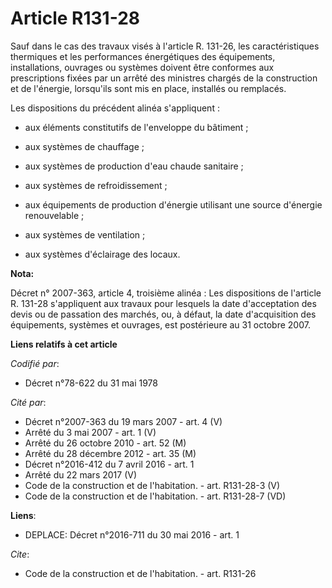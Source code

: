 # Article R131-28

Sauf dans le cas des travaux visés à l'article R. 131-26, les caractéristiques thermiques et les performances énergétiques
des équipements, installations, ouvrages ou systèmes doivent être conformes aux prescriptions fixées par un arrêté des
ministres chargés de la construction et de l'énergie, lorsqu'ils sont mis en place, installés ou remplacés. 

Les dispositions du précédent alinéa s'appliquent :

- aux éléments constitutifs de l'enveloppe du bâtiment ;

- aux systèmes de chauffage ;

- aux systèmes de production d'eau chaude sanitaire ;

- aux systèmes de refroidissement ;

- aux équipements de production d'énergie utilisant une source d'énergie renouvelable ;

- aux systèmes de ventilation ;

- aux systèmes d'éclairage des locaux.

**Nota:**

Décret n° 2007-363, article 4, troisième alinéa : Les dispositions de l'article R. 131-28 s'appliquent aux travaux pour
lesquels la date d'acceptation des devis ou de passation des marchés, ou, à défaut, la date d'acquisition des équipements,
systèmes et ouvrages, est postérieure au 31 octobre 2007.

**Liens relatifs à cet article**

_Codifié par_:

  - Décret n°78-622 du 31 mai 1978

_Cité par_:

  - Décret n°2007-363 du 19 mars 2007 - art. 4 (V)
  - Arrêté du 3 mai 2007 - art. 1 (V)
  - Arrêté du 26 octobre 2010 - art. 52 (M)
  - Arrêté du 28 décembre 2012 - art. 35 (M)
  - Décret n°2016-412 du 7 avril 2016 - art. 1
  - Arrêté du 22 mars 2017 (V)
  - Code de la construction et de l'habitation. - art. R131-28-3 (V)
  - Code de la construction et de l'habitation. - art. R131-28-7 (VD)

**Liens**:

  - DEPLACE: Décret n°2016-711 du 30 mai 2016 - art. 1

_Cite_:

  - Code de la construction et de l'habitation. - art. R131-26
